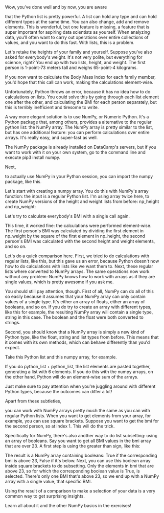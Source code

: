 Wow, you've done well and by now, you are aware

that the Python list is pretty powerful. A list can hold any type and can hold different types at the same time. You can also change, add and remove elements. This is wonderful, but one feature is missing, a feature that is super important for aspiring data scientists as yourself. When analyzing data, you'll often want to carry out operations over entire collections of values, and you want to do this fast. With lists, this is a problem.

Let's retake the heights of your family and yourself. Suppose you've also asked for everybody's weight. It's not very polite, but everything for science, right? You end up with two lists, height, and weight. The first person is 1-point-73 meters tall and weighs 65-point-4 kilograms.

If you now want to calculate the Body Mass Index for each family member, you'd hope that this call can work, making the calculations element-wise.

Unfortunately, Python throws an error, because it has no idea how to do calculations on lists. You could solve this by going through each list element one after the other, and calculating the BMI for each person separately, but this is terribly inefficient and tiresome to write.

A way more elegant solution is to use NumPy, or Numeric Python. It's a Python package that, among others, provides a alternative to the regular python list: the NumPy array. The NumPy array is pretty similar to the list, but has one additional feature: you can perform calculations over entire arrays. It's really easy, and super-fast as well.

The NumPy package is already installed on DataCamp's servers, but if you want to work with it on your own system, go to the command line and execute pip3 install numpy.

Next,

to actually use NumPy in your Python session, you can import the numpy package, like this.

Let's start with creating a numpy array. You do this with NumPy's array function: the input is a regular Python list. I'm using array twice here, to create NumPy versions of the height and weight lists from before: np_height and np_weight:

Let's try to calculate everybody's BMI with a single call again.

This time, it worked fine: the calculations were performed element-wise. The first person's BMI was calculated by dividing the first element in np_weight by the square of the first element in np_height, the second person's BMI was calculated with the second height and weight elements, and so on.

Let's do a quick comparison here. First, we tried to do calculations with regular lists, like this, but this gave us an error, because Python doesn't now how to do calculations with lists like we want them to. Next, these regular lists where converted to NumPy arrays. The same operations now work without any problem: NumPy knows how to work with arrays as if they are single values, which is pretty awesome if you ask me.

You should still pay attention, though. First of all, NumPy can do all of this so easily because it assumes that your NumPy array can only contain values of a single type. It's either an array of floats, either an array of booleans, and so on. If you do try to create an array with different types, like this for example, the resulting NumPy array will contain a single type, string in this case. The boolean and the float were both converted to strings.

Second, you should know that a NumPy array is simply a new kind of Python type, like the float, string and list types from before. This means that it comes with its own methods, which can behave differently than you'd expect.

Take this Python list and this numpy array, for example.

If you do python_list + python_list, the list elements are pasted together, generating a list with 6 elements. If you do this with the numpy arrays, on the other hand, Python will do an element-wise sum of the arrays.

Just make sure to pay attention when you're juggling around with different Python types, because the outcomes can differ a lot!

Apart from these subtleties,

you can work with NumPy arrays pretty much the same as you can with regular Python lists. When you want to get elements from your array, for example, you can use square brackets. Suppose you want to get the bmi for the second person, so at index 1. This will do the trick.

Specifically for NumPy, there's also another way to do list subsetting: using an array of booleans. Say you want to get all BMI values in the bmi array that are over 23. A first step is using the greater than sign, like this:

The result is a NumPy array containing booleans: True if the corresponding bmi is above 23, False if it's below. Next, you can use this boolean array inside square brackets to do subsetting. Only the elements in bmi that are above 23, so for which the corresponding boolean value is True, is selected. There's only one BMI that's above 23, so we end up with a NumPy array with a single value, that specific BMI.

Using the result of a comparison to make a selection of your data is a very common way to get surprising insights.

Learn all about it and the other NumPy basics in the exercises!

